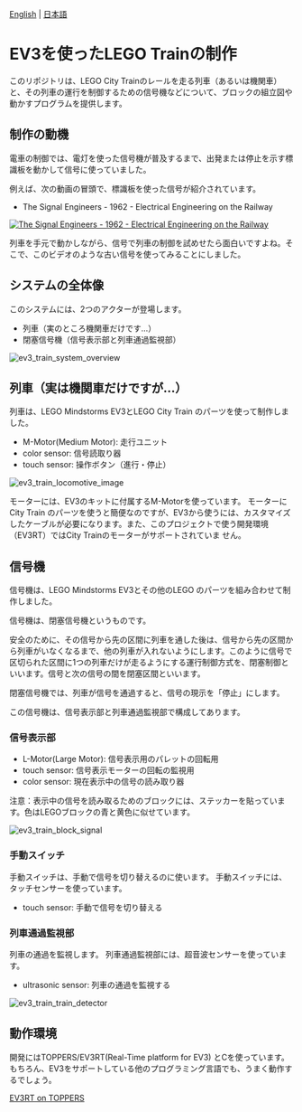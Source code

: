 [English](README.md) | [日本語](README_ja.md)

# EV3を使ったLEGO Trainの制作

このリポジトリは、LEGO City Trainのレールを走る列車（あるいは機関車）と、その列車の運行を制御するための信号機などについて、ブロックの組立図や動かすプログラムを提供します。

## 制作の動機

電車の制御では、電灯を使った信号機が普及するまで、出発または停止を示す標識板を動かして信号に使っていました。

例えば、次の動画の冒頭で、標識板を使った信号が紹介されています。

* The Signal Engineers - 1962 - Electrical Engineering on the Railway

[![The Signal Engineers - 1962 - Electrical Engineering on the Railway](http://img.youtube.com/vi/6Oc_50DnGG0/mqdefault.jpg)](https://www.youtube.com/watch?v=6Oc_50DnGG0)


列車を手元で動かしながら、信号で列車の制御を試めせたら面白いですよね。そこで、このビデオのような古い信号を使ってみることにしました。


## システムの全体像

このシステムには、2つのアクターが登場します。

* 列車（実のところ機関車だけです…）
* 閉塞信号機（信号表示部と列車通過監視部）


![ev3_train_system_overview](images/train_control_system_03_w_cables.png)


## 列車（実は機関車だけですが…）

列車は、LEGO Mindstorms EV3とLEGO City Train のパーツを使って制作しました。

* M-Motor(Medium Motor): 走行ユニット
* color sensor: 信号読取り器
* touch sensor: 操作ボタン（進行・停止）

![ev3_train_locomotive_image](images/train_01_w_cables.png)


モーターには、EV3のキットに付属するM-Motorを使っています。
モーターにCity Train のパーツを使うと簡便なのですが、EV3から使うには、カスタマイズしたケーブルが必要になります。また、このプロジェクトで使う開発環境（EV3RT）ではCity Trainのモーターがサポートされていま
せん。

## 信号機

信号機は、LEGO Mindstorms EV3とその他のLEGO のパーツを組み合わせて制作しました。

信号機は、閉塞信号機というものです。

安全のために、その信号から先の区間に列車を通した後は、信号から先の区間から列車がいなくなるまで、他の列車が入れないようにします。このように信号で区切られた区間に1つの列車だけが走るようにする運行制御方式を、閉塞制御といいます。信号と次の信号の間を閉塞区間といいます。


閉塞信号機では、列車が信号を通過すると、信号の現示を「停止」にします。

この信号機は、信号表示部と列車通過監視部で構成してあります。

### 信号表示部

* L-Motor(Large Motor): 信号表示用のパレットの回転用
* touch sensor: 信号表示モーターの回転の監視用
* color sensor: 現在表示中の信号の読み取り器

注意：表示中の信号を読み取るためのブロックには、ステッカーを貼っています。色はLEGOブロックの青と黄色に似せています。

![ev3_train_block_signal](images/block_signal_04_w_cables.png)


### 手動スイッチ

手動スイッチは、手動で信号を切り替えるのに使います。
手動スイッチには、タッチセンサーを使っています。

* touch sensor: 手動で信号を切り替える

### 列車通過監視部

列車の通過を監視します。
列車通過監視部には、超音波センサーを使っています。

* ultrasonic sensor: 列車の通過を監視する

![ev3_train_train_detector](images/train_detector_02.png)


## 動作環境

開発にはTOPPERS/EV3RT(Real-Time platform for EV3) とCを使っています。
もちろん、EV3をサポートしている他のプログラミング言語でも、うまく動作するでしょう。

[EV3RT on TOPPERS](https://dev.toppers.jp/trac_user/ev3pf/wiki/WhatsEV3RT)
